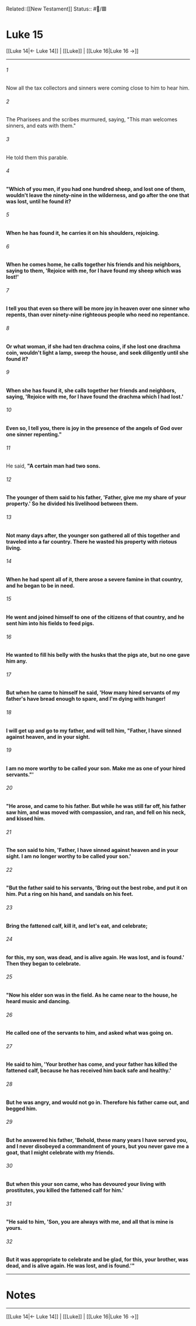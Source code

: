 Related::[[New Testament]]
Status:: #📖/🟥
# Luke 15

[[Luke 14|← Luke 14]] | [[Luke]] | [[Luke 16|Luke 16 →]]
***



###### 1 
Now all the tax collectors and sinners were coming close to him to hear him. 

###### 2 
The Pharisees and the scribes murmured, saying, "This man welcomes sinners, and eats with them." 

###### 3 
He told them this parable. 

###### 4 
**"Which of you men, if you had one hundred sheep, and lost one of them, wouldn't leave the ninety-nine in the wilderness, and go after the one that was lost, until he found it?** 

###### 5 
**When he has found it, he carries it on his shoulders, rejoicing.** 

###### 6 
**When he comes home, he calls together his friends and his neighbors, saying to them, 'Rejoice with me, for I have found my sheep which was lost!'** 

###### 7 
**I tell you that even so there will be more joy in heaven over one sinner who repents, than over ninety-nine righteous people who need no repentance.** 

###### 8 
**Or what woman, if she had ten drachma** **coins, if she lost one drachma coin, wouldn't light a lamp, sweep the house, and seek diligently until she found it?** 

###### 9 
**When she has found it, she calls together her friends and neighbors, saying, 'Rejoice with me, for I have found the drachma which I had lost.'** 

###### 10 
**Even so, I tell you, there is joy in the presence of the angels of God over one sinner repenting."** 

###### 11 
He said, **"A certain man had two sons.** 

###### 12 
**The younger of them said to his father, 'Father, give me my share of your property.' So he divided his livelihood between them.** 

###### 13 
**Not many days after, the younger son gathered all of this together and traveled into a far country. There he wasted his property with riotous living.** 

###### 14 
**When he had spent all of it, there arose a severe famine in that country, and he began to be in need.** 

###### 15 
**He went and joined himself to one of the citizens of that country, and he sent him into his fields to feed pigs.** 

###### 16 
**He wanted to fill his belly with the husks that the pigs ate, but no one gave him any.** 

###### 17 
**But when he came to himself he said, 'How many hired servants of my father's have bread enough to spare, and I'm dying with hunger!** 

###### 18 
**I will get up and go to my father, and will tell him, "Father, I have sinned against heaven, and in your sight.** 

###### 19 
**I am no more worthy to be called your son. Make me as one of your hired servants."'** 

###### 20 
**"He arose, and came to his father. But while he was still far off, his father saw him, and was moved with compassion, and ran, and fell on his neck, and kissed him.** 

###### 21 
**The son said to him, 'Father, I have sinned against heaven and in your sight. I am no longer worthy to be called your son.'** 

###### 22 
**"But the father said to his servants, 'Bring out the best robe, and put it on him. Put a ring on his hand, and sandals on his feet.** 

###### 23 
**Bring the fattened calf, kill it, and let's eat, and celebrate;** 

###### 24 
**for this, my son, was dead, and is alive again. He was lost, and is found.' Then they began to celebrate.** 

###### 25 
**"Now his elder son was in the field. As he came near to the house, he heard music and dancing.** 

###### 26 
**He called one of the servants to him, and asked what was going on.** 

###### 27 
**He said to him, 'Your brother has come, and your father has killed the fattened calf, because he has received him back safe and healthy.'** 

###### 28 
**But he was angry, and would not go in. Therefore his father came out, and begged him.** 

###### 29 
**But he answered his father, 'Behold, these many years I have served you, and I never disobeyed a commandment of yours, but you never gave me a goat, that I might celebrate with my friends.** 

###### 30 
**But when this your son came, who has devoured your living with prostitutes, you killed the fattened calf for him.'** 

###### 31 
**"He said to him, 'Son, you are always with me, and all that is mine is yours.** 

###### 32 
**But it was appropriate to celebrate and be glad, for this, your brother, was dead, and is alive again. He was lost, and is found.'"**

---
# Notes


***
[[Luke 14|← Luke 14]] | [[Luke]] | [[Luke 16|Luke 16 →]]
